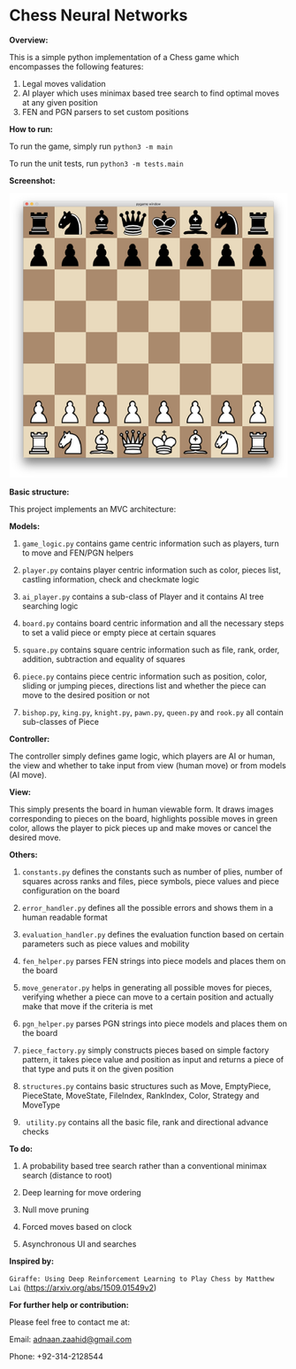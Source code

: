 # Chess Neural Networks

**Overview:**

This is a simple python implementation of a Chess game which encompasses the following features:

1. Legal moves validation
2. AI player which uses minimax based tree search to find optimal moves at any given position
3. FEN and PGN parsers to set custom positions

**How to run:**

To run the game, simply run ```python3 -m main```

To run the unit tests, run ```python3 -m tests.main```

**Screenshot:**

![Screenshot](https://github.com/AdnanZahid/Chess_Neural_Networks/blob/master/screenshot.png)

**Basic structure:**

This project implements an MVC architecture:

**Models:**

1. ```game_logic.py``` contains game centric information such as players, turn to move and FEN/PGN helpers

2. ```player.py``` contains player centric information such as color, pieces list, castling information, check and checkmate logic

3. ```ai_player.py``` contains a sub-class of Player and it contains AI tree searching logic

4. ```board.py``` contains board centric information and all the necessary steps to set a valid piece or empty piece at certain squares

5. ```square.py``` contains square centric information such as file, rank, order, addition, subtraction and equality of squares

6. ```piece.py``` contains piece centric information such as position, color, sliding or jumping pieces, directions list and whether the piece can move to the desired position or not

7. ```bishop.py```, ```king.py```, ```knight.py```, ```pawn.py```, ```queen.py``` and ```rook.py``` all contain sub-classes of Piece

**Controller:**

The controller simply defines game logic, which players are AI or human, the view and whether to take input from view (human move) or from models (AI move).

**View:**

This simply presents the board in human viewable form. It draws images corresponding to pieces on the board, highlights possible moves in green color, allows the player to pick pieces up and make moves or cancel the desired move.

**Others:**

1. ```constants.py``` defines the constants such as number of plies, number of squares across ranks and files, piece symbols, piece values and piece configuration on the board

2. ```error_handler.py``` defines all the possible errors and shows them in a human readable format

3. ```evaluation_handler.py``` defines the evaluation function based on certain parameters such as piece values and mobility

4. ```fen_helper.py``` parses FEN strings into piece models and places them on the board

5. ```move_generator.py``` helps in generating all possible moves for pieces, verifying whether a piece can move to a certain position and actually make that move if the criteria is met

6. ```pgn_helper.py``` parses PGN strings into piece models and places them on the board

7. ```piece_factory.py``` simply constructs pieces based on simple factory pattern, it takes piece value and position as input and returns a piece of that type and puts it on the given position

8. ```structures.py``` contains basic structures such as Move, EmptyPiece, PieceState, MoveState, FileIndex, RankIndex, Color, Strategy and MoveType

9. ``` utility.py``` contains all the basic file, rank and directional advance checks

**To do:**

1. A probability based tree search rather than a conventional minimax search (distance to root)

2. Deep learning for move ordering
3. Null move pruning
4. Forced moves based on clock
5. Asynchronous UI and searches

**Inspired by:**

```Giraffe: Using Deep Reinforcement Learning to Play Chess by Matthew Lai``` (https://arxiv.org/abs/1509.01549v2)

**For further help or contribution:**

Please feel free to contact me at:

Email: adnaan.zaahid@gmail.com

Phone: +92-314-2128544